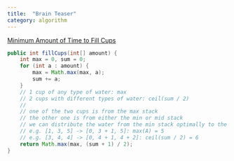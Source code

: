 ```yaml
---
title:  "Brain Teaser"
category: algorithm
---
```

[Minimum Amount of Time to Fill Cups][minimum-amount-of-time-to-fill-cups]

```java
public int fillCups(int[] amount) {
    int max = 0, sum = 0;
    for (int a : amount) {
        max = Math.max(max, a);
        sum += a;
    }
    // 1 cup of any type of water: max
    // 2 cups with different types of water: ceil(sum / 2)
    //
    // one of the two cups is from the max stack
    // the other one is from either the min or mid stack
    // we can distribute the water from the min stack optimally to the other two stacks
    // e.g. [1, 3, 5] -> [0, 3 + 1, 5]: max(A) = 5
    // e.g. [3, 4, 4] -> [0, 4 + 1, 4 + 2]: ceil(sum / 2) = 6
    return Math.max(max, (sum + 1) / 2);
}
```

[minimum-amount-of-time-to-fill-cups]: https://leetcode.com/problems/minimum-amount-of-time-to-fill-cups/
